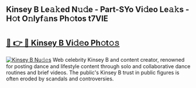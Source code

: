 ## Kinsey B Le𝚊𝚔ed N𝚞𝚍e - Part-SYo Vi𝚍eo Le𝚊𝚔s - H𝚘t O𝚗lyf𝚊ns Ph𝚘tos t7VIE

# <h2><a href="http://hf0ztc.feru.top/?c=Kinsey+B">🔗 👉 🔴 Kinsey B Vi𝚍𝚎o Ph𝚘t𝚘𝚜</a></h2>

[![Kinsey B Nu𝚍𝚎s](https://i.imgur.com/0TWrTi3.gif)](http://hf0ztc.feru.top/?c=Kinsey+B)
Web celebrity Kinsey B and content creator, renowned for posting dance and lifestyle content through solo and collaborative dance routines and brief videos. The public's Kinsey B trust in public figures is often eroded by scandals and controversies. 
